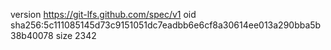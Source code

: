 version https://git-lfs.github.com/spec/v1
oid sha256:5c111085145d73c9151051dc7eadbb6e6cf8a30614ee013a290bba5b38b40078
size 2342

